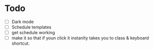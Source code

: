 # Todo

- [ ] Dark mode
- [ ] Schedule templates
- [ ] get schedule working
- [ ] make it so that if youn click it instanlty takes you to class & keyboard shortcut.
